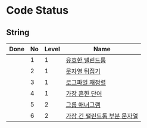 # Code Status


## String

| Done | No   | Level | Name                                                         |
| ---- | :--- | ----- | ------------------------------------------------------------ |
|     | 1    | 1     | [유효한 팰린드롬](https://leetcode.com/problems/valid-palindrome/description/) |
|     | 2    | 1     | [문자열 뒤집기](https://leetcode.com/problems/reverse-string/description/) |
|     | 3    | 1     | [로그파일 재정렬](https://leetcode.com/problems/reorder-data-in-log-files/description/) |
|     | 4    | 1     | [가장 흔한 단어](https://leetcode.com/problems/most-common-word/description/) |
|     | 5    | 2     | [그룹 애너그램](https://leetcode.com/problems/group-anagrams/description/) |
|     | 6    | 2     | [가장 긴 팰린드롬 부분 문자열](https://leetcode.com/problems/longest-palindromic-substring/description/) |
